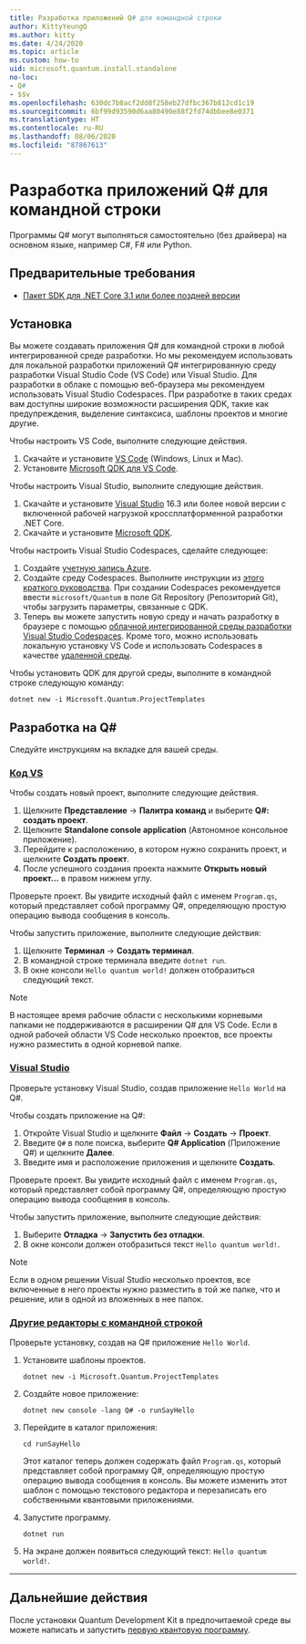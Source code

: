 ```yaml
---
title: Разработка приложений Q# для командной строки
author: KittyYeungQ
ms.author: kitty
ms.date: 4/24/2020
ms.topic: article
ms.custom: how-to
uid: microsoft.quantum.install.standalone
no-loc:
- Q#
- $$v
ms.openlocfilehash: 630dc7b8acf2dd8f258eb27dfbc367b812cd1c19
ms.sourcegitcommit: 6bf99d93590d6aa80490e88f2fd74dbbee8e0371
ms.translationtype: HT
ms.contentlocale: ru-RU
ms.lasthandoff: 08/06/2020
ms.locfileid: "87867613"
---
```

# <a name="develop-with-no-locq-command-line-applications"></a>Разработка приложений Q# для командной строки

Программы Q# могут выполняться самостоятельно (без драйвера) на основном языке, например C#, F# или Python.

## <a name="prerequisites"></a>Предварительные требования

- [Пакет SDK для .NET Core 3.1 или более поздней версии](https://www.microsoft.com/net/download)

## <a name="installation"></a>Установка

Вы можете создавать приложения Q# для командной строки в любой интегрированной среде разработки. Но мы рекомендуем использовать для локальной разработки приложений Q# интегрированную среду разработки Visual Studio Code (VS Code) или Visual Studio. Для разработки в облаке с помощью веб-браузера мы рекомендуем использовать Visual Studio Codespaces. При разработке в таких средах вам доступны широкие возможности расширения QDK, такие как предупреждения, выделение синтаксиса, шаблоны проектов и многие другие. 

Чтобы настроить VS Code, выполните следующие действия.

1. Скачайте и установите [VS Code](https://code.visualstudio.com/download) (Windows, Linux и Mac).
2. Установите [Microsoft QDK для VS Code](https://marketplace.visualstudio.com/items?itemName=quantum.quantum-devkit-vscode).

Чтобы настроить Visual Studio, выполните следующие действия.

1. Скачайте и установите [Visual Studio](https://visualstudio.microsoft.com/downloads/) 16.3 или более новой версии с включенной рабочей нагрузкой кроссплатформенной разработки .NET Core.
2. Скачайте и установите [Microsoft QDK](https://marketplace.visualstudio.com/items?itemName=quantum.DevKit).

Чтобы настроить Visual Studio Codespaces, сделайте следующее:

1. Создайте [учетную запись Azure](https://azure.microsoft.com/free/).
2. Создайте среду Codespaces. Выполните инструкции из [этого краткого руководства](https://docs.microsoft.com/visualstudio/online/quickstarts/browser). При создании Codespaces рекомендуется ввести `microsoft/Quantum` в поле Git Repository (Репозиторий Git), чтобы загрузить параметры, связанные с QDK.
3. Теперь вы можете запустить новую среду и начать разработку в браузере с помощью [облачной интегрированной среды разработки Visual Studio Codespaces](https://online.visualstudio.com/environments). Кроме того, можно использовать локальную установку VS Code и использовать Codespaces в качестве [удаленной среды](https://docs.microsoft.com/visualstudio/online/how-to/vscode).


Чтобы установить QDK для другой среды, выполните в командной строке следующую команду:

```dotnetcli
dotnet new -i Microsoft.Quantum.ProjectTemplates
```

## <a name="develop-with-no-locq"></a>Разработка на Q#

Следуйте инструкциям на вкладке для вашей среды.

### <a name="vs-code"></a>[Код VS](#tab/tabid-vscode)

Чтобы создать новый проект, выполните следующие действия.

1. Щелкните **Представление** -> **Палитра команд** и выберите **Q#: создать проект**.
2. Щелкните **Standalone console application** (Автономное консольное приложение).
3. Перейдите к расположению, в котором нужно сохранить проект, и щелкните **Создать проект**.
4. После успешного создания проекта нажмите **Открыть новый проект...** в правом нижнем углу.
        
Проверьте проект. Вы увидите исходный файл с именем `Program.qs`, который представляет собой программу Q#, определяющую простую операцию вывода сообщения в консоль.

Чтобы запустить приложение, выполните следующие действия:
1. Щелкните **Терминал** -> **Создать терминал**.
2. В командной строке терминала введите `dotnet run`.
3. В окне консоли `Hello quantum world!` должен отобразиться следующий текст.


> [!NOTE]
> В настоящее время рабочие области с несколькими корневыми папками не поддерживаются в расширении Q# для VS Code. Если в одной рабочей области VS Code несколько проектов, все проекты нужно разместить в одной корневой папке.

### <a name="visual-studio"></a>[Visual Studio](#tab/tabid-vs)

Проверьте установку Visual Studio, создав приложение `Hello World` на Q#.

Чтобы создать приложение на Q#:
1. Откройте Visual Studio и щелкните **Файл** -> **Создать** -> **Проект**.
2. Введите `Q#` в поле поиска, выберите **Q# Application** (Приложение Q#) и щелкните **Далее**.
3. Введите имя и расположение приложения и щелкните **Создать**.


Проверьте проект. Вы увидите исходный файл с именем `Program.qs`, который представляет собой программу Q#, определяющую простую операцию вывода сообщения в консоль.

Чтобы запустить приложение, выполните следующие действия:
1. Выберите **Отладка** -> **Запустить без отладки**.
2. В окне консоли должен отобразиться текст `Hello quantum world!`.

> [!NOTE]
> Если в одном решении Visual Studio несколько проектов, все включенные в него проекты нужно разместить в той же папке, что и решение, или в одной из вложенных в нее папок.  

### <a name="other-editors-with-the-command-line"></a>[Другие редакторы с командной строкой](#tab/tabid-cmdline)

Проверьте установку, создав на Q# приложение `Hello World`.

1. Установите шаблоны проектов.

    ```dotnetcli
    dotnet new -i Microsoft.Quantum.ProjectTemplates
    ```

1. Создайте новое приложение:
    ```dotnetcli
    dotnet new console -lang Q# -o runSayHello
    ```

1. Перейдите в каталог приложения:
    ```dotnetcli
    cd runSayHello
    ```

    Этот каталог теперь должен содержать файл `Program.qs`, который представляет собой программу Q#, определяющую простую операцию вывода сообщения в консоль. Вы можете изменить этот шаблон с помощью текстового редактора и перезаписать его собственными квантовыми приложениями. 

1. Запустите программу.
    ```dotnetcli
    dotnet run
    ```

1. На экране должен появиться следующий текст: `Hello quantum world!`.

***

## <a name="next-steps"></a>Дальнейшие действия

После установки Quantum Development Kit в предпочитаемой среде вы можете написать и запустить [первую квантовую программу](xref:microsoft.quantum.quickstarts.qrng).
